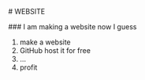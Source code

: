 \# WEBSITE



\### I am making a website now I guess



1. make a website
2. GitHub host it for free
3. …
4. profit





